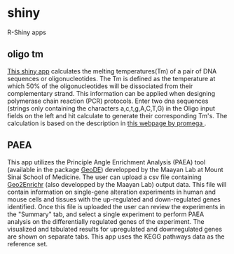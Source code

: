 # shiny
R-Shiny apps

oligo tm
--------------------------

[This shiny app](https://dsurujon.shinyapps.io/primer-tm/) calculates the melting temperatures(Tm) of a pair of DNA sequences or oligonucleotides. The Tm is defined as the temperature at which 50% of the oligonucleotides will be dissociated from their complementary strand. This information can be applied when designing polymerase chain reaction (PCR) protocols. Enter two dna sequences (strings only containing the characters a,c,t,g,A,C,T,G) in the Oligo input fields on the left and hit calculate to generate their corresponding Tm's. 
The calculation is based on the description in [this webpage by promega ](https://www.promega.com/techserv/tools/biomath/calc11.htm#disc). 


PAEA
--------------------------
This app utilizes the Principle Angle Enrichment Analysis (PAEA) tool (available in the package [GeoDE](http://cran.r-project.org/web/packages/GeoDE/GeoDE.pdf)) developped by the Maayan Lab at Mount Sinai School of Medicine. The user can upload a csv file containing [Geo2Enrichr](http://maayanlab.net/g2e/) (also developped by the Maayan Lab) output data. This file will contain information on single-gene alteration experiments in human and mouse cells and tissues with the up-regulated and down-regulated genes identified. Once this file is uploaded the user can review the experiments in the "Summary" tab, and select a single experiment to perform PAEA analysis on the differentially regulated genes of the experiment. The visualized and tabulated results for upregulated and downregulated genes are shown on separate tabs. This app uses the KEGG pathways data as the reference set. 
